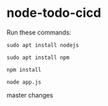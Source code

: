 # node-todo-cicd

Run these commands:


`sudo apt install nodejs`


`sudo apt install npm`


`npm install`

`node app.js`

master changes

